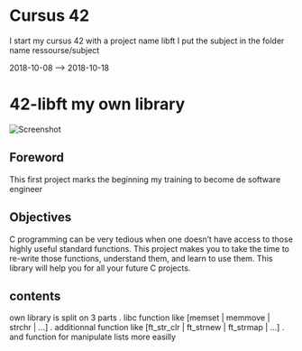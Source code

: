 # Cursus 42
I start my cursus 42 with a project name libft
I put the subject in the folder name ressourse/subject

2018-10-08 --> 2018-10-18
# 42-libft my own library
![Screenshot](ressources/img/library.png)

## Foreword
This first project marks the beginning my training to become de software engineer

## Objectives
C programming can be very tedious when one doesn’t have access to those highly useful
standard functions. This project makes you to take the time to re-write those functions,
understand them, and learn to use them. This library will help you for all your future C
projects.

## contents
own library is split on 3 parts
. libc function like [memset | memmove | strchr | ...]
. additionnal function like [ft_str_clr | ft_strnew | ft_strmap | ...]
. and function for manipulate lists more easilly


